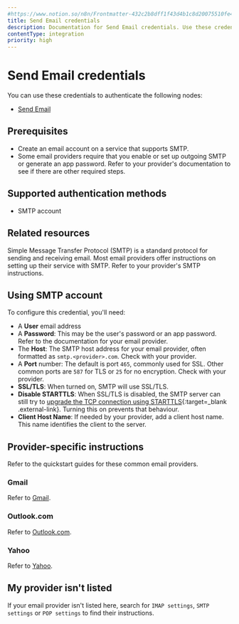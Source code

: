```yaml
---
#https://www.notion.so/n8n/Frontmatter-432c2b8dff1f43d4b1c8d20075510fe4
title: Send Email credentials
description: Documentation for Send Email credentials. Use these credentials to authenticate Send Email in n8n, a workflow automation platform.
contentType: integration
priority: high
---
```


# Send Email credentials

You can use these credentials to authenticate the following nodes:

- [Send Email](/integrations/builtin/core-nodes/n8n-nodes-base.sendemail/)

## Prerequisites

- Create an email account on a service that supports SMTP.
- Some email providers require that you enable or set up outgoing SMTP or generate an app password. Refer to your provider's documentation to see if there are other required steps.

## Supported authentication methods

- SMTP account

## Related resources

Simple Message Transfer Protocol (SMTP) is a standard protocol for sending and receiving email. Most email providers offer instructions on setting up their service with SMTP. Refer to your provider's SMTP instructions.

## Using SMTP account

To configure this credential, you'll need:

- A **User** email address
- A **Password**: This may be the user's password or an app password. Refer to the documentation for your email provider.
- The **Host**: The SMTP host address for your email provider, often formatted as `smtp.<provider>.com`. Check with your provider.
- A **Port** number: The default is port `465`, commonly used for SSL. Other common ports are `587` for TLS or `25` for no encryption. Check with your provider.
- **SSL/TLS**: When turned on, SMTP will use SSL/TLS.
- **Disable STARTTLS**: When SSL/TLS is disabled, the SMTP server can still try to [upgrade the TCP connection using STARTTLS](https://en.wikipedia.org/wiki/Opportunistic_TLS){:target=_blank .external-link}. Turning this on prevents that behaviour.
- **Client Host Name**: If needed by your provider, add a client host name. This name identifies the client to the server.

## Provider-specific instructions

Refer to the quickstart guides for these common email providers.

### Gmail

Refer to [Gmail](/integrations/builtin/credentials/sendemail/gmail).

### Outlook.com

Refer to [Outlook.com](/integrations/builtin/credentials/sendemail/outlook).

### Yahoo

Refer to [Yahoo](/integrations/builtin/credentials/sendemail/yahoo).

## My provider isn't listed

If your email provider isn't listed here, search for `IMAP settings`, `SMTP settings` or `POP settings` to find their instructions.

